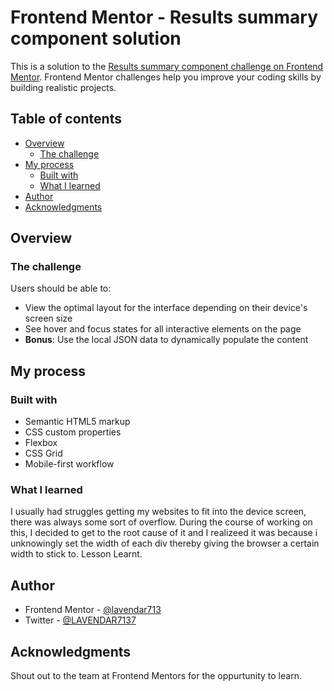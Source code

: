 # Frontend Mentor - Results summary component solution

This is a solution to the [Results summary component challenge on Frontend Mentor](https://www.frontendmentor.io/challenges/results-summary-component-CE_K6s0maV). Frontend Mentor challenges help you improve your coding skills by building realistic projects. 

## Table of contents

- [Overview](#overview)
  - [The challenge](#the-challenge)
- [My process](#my-process)
  - [Built with](#built-with)
  - [What I learned](#what-i-learned)
- [Author](#author)
- [Acknowledgments](#acknowledgments)


## Overview

### The challenge

Users should be able to:

- View the optimal layout for the interface depending on their device's screen size
- See hover and focus states for all interactive elements on the page
- **Bonus**: Use the local JSON data to dynamically populate the content

## My process

### Built with

- Semantic HTML5 markup
- CSS custom properties
- Flexbox
- CSS Grid
- Mobile-first workflow

### What I learned

I usually had struggles getting my websites to fit into the device screen, there was always some sort of overflow. During the course of working on this, I decided to get to the root cause of it and I realizeed it was because i unknowingly set the width of each div thereby giving the browser a certain width to stick to. Lesson Learnt. 

## Author

- Frontend Mentor - [@lavendar713](https://www.frontendmentor.io/profile/lavendar713)
- Twitter - [@LAVENDAR7137](https://www.twitter.com/LAVENDAR7137)

## Acknowledgments

Shout out to the team at Frontend Mentors for the oppurtunity to learn.